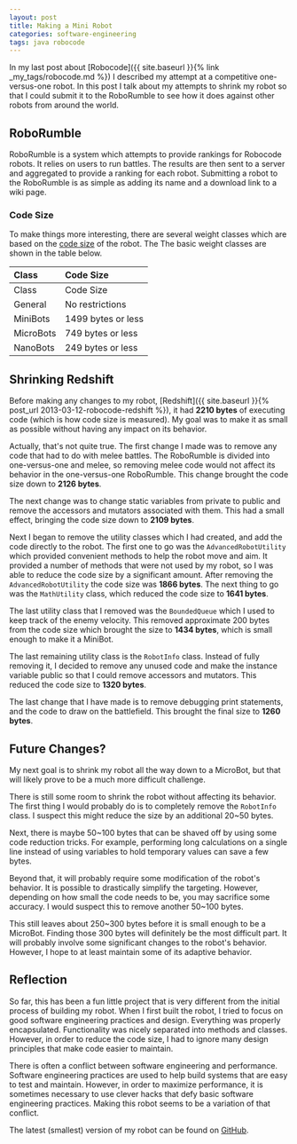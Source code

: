 ```yaml
---
layout: post
title: Making a Mini Robot
categories: software-engineering
tags: java robocode
---
```

In my last post about [Robocode]({{ site.baseurl }}{% link _my_tags/robocode.md %}) I described my attempt at a competitive one-versus-one robot. In this post I talk about my attempts to shrink my robot so that I could submit it to the <a>RoboRumble</a> to see how it does against other robots from around the world.

## RoboRumble
RoboRumble is a system which attempts to provide rankings for Robocode robots. It relies on users to run battles. The results are then sent to a server and aggregated to provide a ranking for each robot. Submitting a robot to the RoboRumble is as simple as adding its name and a download link to a wiki page.

### Code Size
To make things more interesting, there are several weight classes which are based on the [code size](http://robowiki.net/wiki/Code_Size) of the robot. The The basic weight classes are shown in the table below.

| Class | Code Size |
|:------|:----------|
| Class | Code Size |
| General | No restrictions |
| MiniBots | 1499 bytes or less |
| MicroBots | 749 bytes or less |
| NanoBots | 249 bytes or less |

## Shrinking Redshift
Before making any changes to my robot, [Redshift]({{ site.baseurl }}{% post_url 2013-03-12-robocode-redshift %}), it had **2210 bytes** of executing code (which is how code size is measured). My goal was to make it as small as possible without having any impact on its behavior.

Actually, that's not quite true. The first change I made was to remove any code that had to do with melee battles. The RoboRumble is divided into one-versus-one and melee, so removing melee code would not affect its behavior in the one-versus-one RoboRumble. This change brought the code size down to **2126 bytes**.

The next change was to change static variables from private to public and remove the accessors and mutators associated with them. This had a small effect, bringing the code size down to **2109 bytes**.

Next I began to remove the utility classes which I had created, and add the code directly to the robot. The first one to go was the `AdvancedRobotUtility` which provided convenient methods to help the robot move and aim. It provided a number of methods that were not used by my robot, so I was able to reduce the code size by a significant amount. After removing the `AdvancedRobotUtility` the code size was **1866 bytes**. The next thing to go was the `MathUtility` class, which reduced the code size to **1641 bytes**.

The last utility class that I removed was the `BoundedQueue` which I used to keep track of the enemy velocity. This removed approximate 200 bytes from the code size which brought the size to **1434 bytes**, which is small enough to make it a MiniBot.

The last remaining utility class is the `RobotInfo` class. Instead of fully removing it, I decided to remove any unused code and make the instance variable public so that I could remove accessors and mutators. This reduced the code size to **1320 bytes**.

The last change that I have made is to remove debugging print statements, and the code to draw on the battlefield. This brought the final size to **1260 bytes**.

## Future Changes?
My next goal is to shrink my robot all the way down to a MicroBot, but that will likely prove to be a much more difficult challenge.

There is still some room to shrink the robot without affecting its behavior. The first thing I would probably do is to completely remove the `RobotInfo` class. I suspect this might reduce the size by an additional 20~50 bytes.

Next, there is maybe 50~100 bytes that can be shaved off by using some code reduction tricks. For example, performing long calculations on a single line instead of using variables to hold temporary values can save a few bytes.

Beyond that, it will probably require some modification of the robot's behavior. It is possible to drastically simplify the targeting. However, depending on how small the code needs to be, you may sacrifice some accuracy. I would suspect this to remove another 50~100 bytes.

This still leaves about 250~300 bytes before it is small enough to be a MicroBot. Finding those 300 bytes will definitely be the most difficult part. It will probably involve some significant changes to the robot's behavior. However, I hope to at least maintain some of its adaptive behavior.

## Reflection
So far, this has been a fun little project that is very different from the initial process of building my robot. When I first built the robot, I tried to focus on good software engineering practices and design. Everything was properly encapsulated. Functionality was nicely separated into methods and classes. However, in order to reduce the code size, I had to ignore many design principles that make code easier to maintain.

There is often a conflict between software engineering and performance. Software engineering practices are used to help build systems that are easy to test and maintain. However, in order to maximize performance, it is sometimes necessary to use clever hacks that defy basic software engineering practices. Making this robot seems to be a variation of that conflict.

The latest (smallest) version of my robot can be found on [GitHub](https://github.com/ttaomae/robocode-tkt-redshift/tree/codesize).

